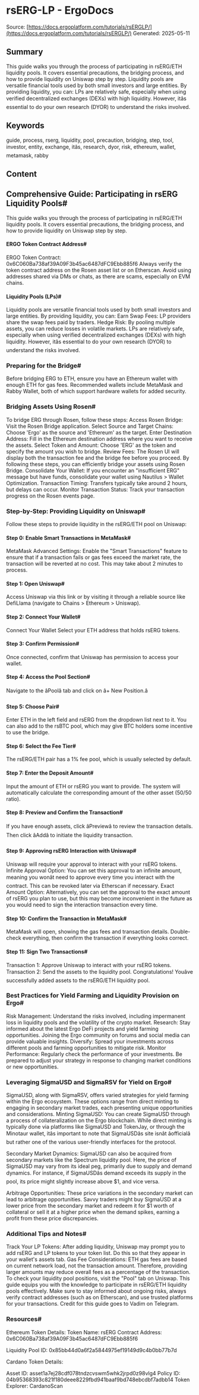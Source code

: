 # rsERG-LP - ErgoDocs
Source: [https://docs.ergoplatform.com/tutorials/rsERGLP/](https://docs.ergoplatform.com/tutorials/rsERGLP/)
Generated: 2025-05-11

## Summary
This guide walks you through the process of participating in rsERG/ETH liquidity pools. It covers essential precautions, the bridging process, and how to provide liquidity on Uniswap step by step. Liquidity pools are versatile financial tools used by both small investors and large entities. By providing liquidity, you can: LPs are relatively safe, especially when using verified decentralized exchanges (DEXs) with high liquidity. However, itâs essential to do your own research (DYOR) to understand the risks involved.

## Keywords
guide, process, rserg, liquidity, pool, precaution, bridging, step, tool, investor, entity, exchange, itâs, research, dyor, risk, ethereum, wallet, metamask, rabby

## Content
## Comprehensive Guide: Participating in rsERG Liquidity Pools#
This guide walks you through the process of participating in rsERG/ETH liquidity pools. It covers essential precautions, the bridging process, and how to provide liquidity on Uniswap step by step.

#### ERGO Token Contract Address#
ERGO Token Contract: 0x6C060Ba738af39A09F3b45ac6487dFC9Ebb885f6
Always verify the token contract address on the Rosen asset list or on Etherscan. Avoid using addresses shared via DMs or chats, as there are scams, especially on EVM chains.

#### Liquidity Pools (LPs)#
Liquidity pools are versatile financial tools used by both small investors and large entities. By providing liquidity, you can:
Earn Swap Fees: LP providers share the swap fees paid by traders.
Hedge Risk: By pooling multiple assets, you can reduce losses in volatile markets.
LPs are relatively safe, especially when using verified decentralized exchanges (DEXs) with high liquidity. However, itâs essential to do your own research (DYOR) to understand the risks involved.

### Preparing for the Bridge#
Before bridging ERG to ETH, ensure you have an Ethereum wallet with enough ETH for gas fees. Recommended wallets include MetaMask and Rabby Wallet, both of which support hardware wallets for added security.

### Bridging Assets Using Rosen#
To bridge ERG through Rosen, follow these steps:
Access Rosen Bridge: Visit the Rosen Bridge application.
Select Source and Target Chains: Choose 'Ergo' as the source and 'Ethereum' as the target.
Enter Destination Address: Fill in the Ethereum destination address where you want to receive the assets.
Select Token and Amount: Choose 'ERG' as the token and specify the amount you wish to bridge.
Review Fees: The Rosen UI will display both the transaction fee and the bridge fee before you proceed.
By following these steps, you can efficiently bridge your assets using Rosen Bridge.
Consolidate Your Wallet: If you encounter an "insufficient ERG" message but have funds, consolidate your wallet using Nautilus > Wallet Optimization.
Transaction Timing: Transfers typically take around 2 hours, but delays can occur.
Monitor Transaction Status: Track your transaction progress on the Rosen events page.

### Step-by-Step: Providing Liquidity on Uniswap#
Follow these steps to provide liquidity in the rsERG/ETH pool on Uniswap:

#### Step 0: Enable Smart Transactions in MetaMask#
MetaMask Advanced Settings: Enable the "Smart Transactions" feature to ensure that if a transaction fails or gas fees exceed the market rate, the transaction will be reverted at no cost. This may take about 2 minutes to process.

#### Step 1: Open Uniswap#
Access Uniswap via this link or by visiting it through a reliable source like DefiLlama (navigate to Chains > Ethereum > Uniswap).

#### Step 2: Connect Your Wallet#
Connect Your Wallet
Select your ETH address that holds rsERG tokens.

#### Step 3: Confirm Permission#
Once connected, confirm that Uniswap has permission to access your wallet.

#### Step 4: Access the Pool Section#
Navigate to the âPoolâ tab and click on â+ New Position.â

#### Step 5: Choose Pair#
Enter ETH in the left field and rsERG from the dropdown list next to it.
You can also add to the rsBTC pool, which may give BTC holders some incentive to use the bridge.

#### Step 6: Select the Fee Tier#
The rsERG/ETH pair has a 1% fee pool, which is usually selected by default.

#### Step 7: Enter the Deposit Amount#
Input the amount of ETH or rsERG you want to provide. The system will automatically calculate the corresponding amount of the other asset (50/50 ratio).

#### Step 8: Preview and Confirm the Transaction#
If you have enough assets, click âPreviewâ to review the transaction details. Then click âAddâ to initiate the liquidity transaction.

#### Step 9: Approving rsERG Interaction with Uniswap#
Uniswap will require your approval to interact with your rsERG tokens.
Infinite Approval Option: You can set this approval to an infinite amount, meaning you wonât need to approve every time you interact with the contract. This can be revoked later via Etherscan if necessary.
Exact Amount Option: Alternatively, you can set the approval to the exact amount of rsERG you plan to use, but this may become inconvenient in the future as you would need to sign the interaction transaction every time.

#### Step 10: Confirm the Transaction in MetaMask#
MetaMask will open, showing the gas fees and transaction details. Double-check everything, then confirm the transaction if everything looks correct.

#### Step 11: Sign Two Transactions#
Transaction 1: Approve Uniswap to interact with your rsERG tokens.
Transaction 2: Send the assets to the liquidity pool.
Congratulations! Youâve successfully added assets to the rsERG/ETH liquidity pool.

### Best Practices for Yield Farming and Liquidity Provision on Ergo#
Risk Management: Understand the risks involved, including impermanent loss in liquidity pools and the volatility of the crypto market.
Research: Stay informed about the latest Ergo DeFi projects and yield farming opportunities. Joining the Ergo community on forums and social media can provide valuable insights.
Diversify: Spread your investments across different pools and farming opportunities to mitigate risk.
Monitor Performance: Regularly check the performance of your investments. Be prepared to adjust your strategy in response to changing market conditions or new opportunities.

### Leveraging SigmaUSD and SigmaRSV for Yield on Ergo#
SigmaUSD, along with SigmaRSV, offers varied strategies for yield farming within the Ergo ecosystem. These options range from direct minting to engaging in secondary market trades, each presenting unique opportunities and considerations.
Minting SigmaUSD: You can create SigmaUSD through a process of collateralization on the Ergo blockchain. While direct minting is typically done via platforms like SigmaUSD and TokenJay, or through the Minotaur wallet, itâs important to note that SigmaUSDâs site isnât âofficialâ but rather one of the various user-friendly interfaces for the protocol.


Secondary Market Dynamics: SigmaUSD can also be acquired from secondary markets like the Spectrum liquidity pool. Here, the price of SigmaUSD may vary from its ideal peg, primarily due to supply and demand dynamics. For instance, if SigmaUSDâs demand exceeds its supply in the pool, its price might slightly increase above $1, and vice versa.


Arbitrage Opportunities: These price variations in the secondary market can lead to arbitrage opportunities. Savvy traders might buy SigmaUSD at a lower price from the secondary market and redeem it for $1 worth of collateral or sell it at a higher price when the demand spikes, earning a profit from these price discrepancies.

### Additional Tips and Notes#
Track Your LP Tokens: After adding liquidity, Uniswap may prompt you to add rsERG and LP tokens to your token list. Do this so that they appear in your wallet's assets tab.
Gas Fee Considerations: ETH gas fees are based on current network load, not the transaction amount. Therefore, providing larger amounts may reduce overall fees as a percentage of the transaction.
To check your liquidity pool positions, visit the "Pool" tab on Uniswap.
This guide equips you with the knowledge to participate in rsERG/ETH liquidity pools effectively. Make sure to stay informed about ongoing risks, always verify contract addresses (such as on Etherscan), and use trusted platforms for your transactions.
Credit for this guide goes to Vadim on Telegram.

### Resources#
Ethereum Token Details:
Token Name: rsERG
Contract Address: 0x6C060Ba738af39A09F3b45ac6487dFC9Ebb885f6

Liquidity Pool ID: 0x85bb44d0a6f2a5844975ef19149d9c4b0bb77b7d


Cardano Token Details:

Asset ID: asset1a7ej28cdf078tndzcvswm5whk2jrpd0z98vlg4
Policy ID: 04b95368393c821f180deee8229fbd941baaf9bd748ebcdbf7adbb14
Token Explorer: CardanoScan
